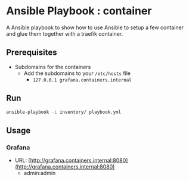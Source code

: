 # Ansible Playbook : container

A Ansible playbook to show how to use Ansible to setup a few container
and glue them together with a traefik container.

## Prerequisites

* Subdomains for the containers
  * Add the subdomains to your `/etc/hosts` file
    * `127.0.0.1 grafana.containers.internal`

## Run

```bash
ansible-playbook -i inventory/ playbook.yml
```

## Usage

### Grafana

* URL: [http://grafana.containers.internal:8080](http://grafana.containers.internal:8080)
  * admin:admin

